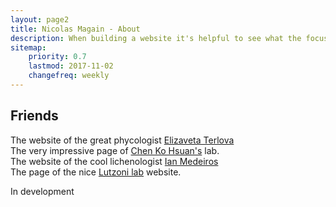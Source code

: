 ```yaml
---
layout: page2
title: Nicolas Magain - About 
description: When building a website it's helpful to see what the focus of your site is. This page is an example of how to show a website's focus.
sitemap:
    priority: 0.7
    lastmod: 2017-11-02
    changefreq: weekly
---
```

## Friends


<p> The website of the great phycologist <a href="https://eterlova.weebly.com/"> Elizaveta Terlova</a>
<br /> The very impressive page of <a href="https://kohsuanchen.wixsite.com/fungi">Chen Ko Hsuan's</a> lab.
<br /> The website of the cool lichenologist <a href="https://imedeirosbotany.wordpress.com/"> Ian Medeiros</a>
<br /> The page of the nice <a href="http://lutzonilab.org/"> Lutzoni lab</a> website. </p>

  <p>
 In development </p>
</div>
